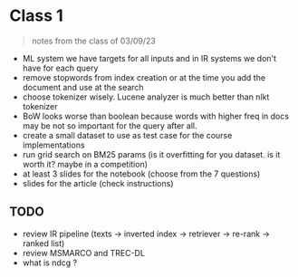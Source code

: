 # Class 1

> notes from the class of 03/09/23

- ML system we have targets for all inputs and in IR systems we don't have for each query
- remove stopwords from index creation or at the time you add the document and use at the search
- choose tokenizer wisely. Lucene analyzer is much better than nlkt tokenizer
- BoW looks worse than boolean because words with higher freq in docs may be not so important for the query after all.
- create a small dataset to use as test case for the course implementations
- run grid search on BM25 params (is it overfitting for you dataset. is it worth it? maybe in a competition)
- at least 3 slides for the notebook (choose from the 7 questions)
- slides for the article (check instructions)

## TODO

- review IR pipeline (texts -> inverted index -> retriever -> re-rank -> ranked list)
- review MSMARCO and TREC-DL
- what is ndcg ?
